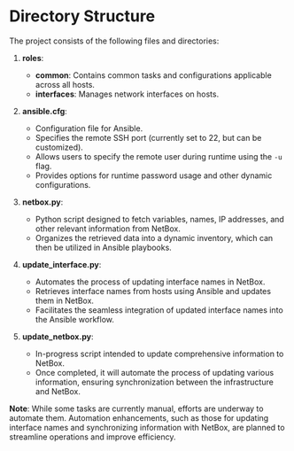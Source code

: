 # Directory Structure

The project consists of the following files and directories:

1. **roles**:
    - **common**: Contains common tasks and configurations applicable across all hosts.
    - **interfaces**: Manages network interfaces on hosts.

2. **ansible.cfg**:
    - Configuration file for Ansible.
    - Specifies the remote SSH port (currently set to 22, but can be customized).
    - Allows users to specify the remote user during runtime using the `-u` flag.
    - Provides options for runtime password usage and other dynamic configurations.

3. **netbox.py**:
    - Python script designed to fetch variables, names, IP addresses, and other relevant information from NetBox.
    - Organizes the retrieved data into a dynamic inventory, which can then be utilized in Ansible playbooks.

4. **update_interface.py**:
    - Automates the process of updating interface names in NetBox.
    - Retrieves interface names from hosts using Ansible and updates them in NetBox.
    - Facilitates the seamless integration of updated interface names into the Ansible workflow.

5. **update_netbox.py**:
    - In-progress script intended to update comprehensive information to NetBox.
    - Once completed, it will automate the process of updating various information, ensuring synchronization between the infrastructure and NetBox.

**Note**: While some tasks are currently manual, efforts are underway to automate them. Automation enhancements, such as those for updating interface names and synchronizing information with NetBox, are planned to streamline operations and improve efficiency.
